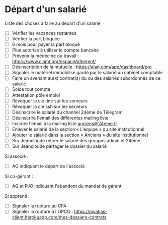 # Départ d'un salarié

Liste des choses à faire au départ d'un salarié

* [ ] Vérifier les vacances restantes
* [ ] Vérifier la part bloquée
* [ ] 6 mois pour payer la part bloqué
* [ ] Plus autorisé à utiliser le compte bancaire
* [ ] Prévenir la médecine du travail : https://www.ciamt.org/espaceAdherent/
* [ ] Désinscription de la mutuelle : https://alan.com/app/dashboard/pro
* [ ] Signaler le matériel immobilisé gardé par le salarié au cabinet comptable
* [ ] Faire un avenant au(x) contrat(s) du ou des salariés subordonnés de ce salarié
* [ ] Solde tout compte
* [ ] Attestation pôle emploi
* [ ] Révoquer la clé tinc sur les serveurs
* [ ] Révoquer la clé ssh sur les serveurs
* [ ] Désinscrire le salarié du channel 24ème de Télégram
* [ ] Désinscrire l'email des différentes mailing liste
* [ ] Inscrire l'email à la mailing liste anciens@24eme.fr
* [ ] Enlever le salarié de la section « L'équipe » du site institutionnel
* [ ] Ajouter le salarié dans la section « Anciens » du site institutionnel
* [ ] Sur Jeancloude retirer le salarié des groupes admin et 24eme
* [ ] Sur Jeancloude partager le dossier du salarié

Si associé :

* [ ] AG indiquant le départ de l'associé

Si co-gérant :

* [ ] AG et PJO indiquant l'abandont du mandat de gérant

Si apprenti :

* [ ] Signaler la rupture au CFA
* [ ] Signaler la rupture à l'OPCO : https://myatlas-client.herokuapp.com/mes-dossiers-contrats

